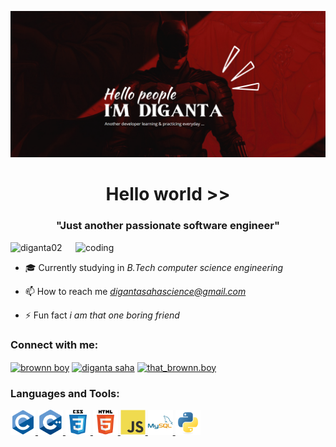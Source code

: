 ![logo](https://github.com/Diganta02/Diganta02/blob/main/hero.png)

<h1 align="center">Hello world >> </h1>
<h3 align="center">"Just another passionate software engineer"</h3>

<img align="right" alt="coding" width="400" padding-top="20px" src="https://media1.giphy.com/media/v1.Y2lkPTc5MGI3NjExdDdtaGM4eXZ2aWgyZ2FmazR6c3E1cWhtaXd5bTd5cnhjdjdncjRhOCZlcD12MV9pbnRlcm5hbF9naWZfYnlfaWQmY3Q9Zw/Rpl1sod1vCXK0L2SUN/giphy.gif">

<p align="left"> <img src="https://komarev.com/ghpvc/?username=diganta02&label=Profile%20views&color=0e75b6&style=flat" alt="diganta02" /> </p>

- 🎓 Currently studying in *B.Tech computer science engineering*

- 📫 How to reach me *digantasahascience@gmail.com*

- ⚡ Fun fact *i am that one boring friend*

<h3 align="left">Connect with me:</h3>
<p align="left">
<a href="https://linkedin.com/in/brownn boy" target="blank"><img align="center" src="https://raw.githubusercontent.com/rahuldkjain/github-profile-readme-generator/master/src/images/icons/Social/linked-in-alt.svg" alt="brownn boy" height="30" width="40" /></a>
<a href="https://fb.com/diganta saha" target="blank"><img align="center" src="https://raw.githubusercontent.com/rahuldkjain/github-profile-readme-generator/master/src/images/icons/Social/facebook.svg" alt="diganta saha" height="30" width="40" /></a>
<a href="https://instagram.com/that_brownn.boy" target="blank"><img align="center" src="https://raw.githubusercontent.com/rahuldkjain/github-profile-readme-generator/master/src/images/icons/Social/instagram.svg" alt="that_brownn.boy" height="30" width="40" /></a>
</p>

<h3 align="left">Languages and Tools:</h3>
<p align="left"> <a href="https://www.cprogramming.com/" target="_blank" rel="noreferrer"> <img src="https://raw.githubusercontent.com/devicons/devicon/master/icons/c/c-original.svg" alt="c" width="40" height="40"/> </a> <a href="https://www.w3schools.com/cpp/" target="_blank" rel="noreferrer"> <img src="https://raw.githubusercontent.com/devicons/devicon/master/icons/cplusplus/cplusplus-original.svg" alt="cplusplus" width="40" height="40"/> </a> <a href="https://www.w3schools.com/css/" target="_blank" rel="noreferrer"> <img src="https://raw.githubusercontent.com/devicons/devicon/master/icons/css3/css3-original-wordmark.svg" alt="css3" width="40" height="40"/> </a> <a href="https://www.w3.org/html/" target="_blank" rel="noreferrer"> <img src="https://raw.githubusercontent.com/devicons/devicon/master/icons/html5/html5-original-wordmark.svg" alt="html5" width="40" height="40"/> </a> <a href="https://developer.mozilla.org/en-US/docs/Web/JavaScript" target="_blank" rel="noreferrer"> <img src="https://raw.githubusercontent.com/devicons/devicon/master/icons/javascript/javascript-original.svg" alt="javascript" width="40" height="40"/> </a> <a href="https://www.mysql.com/" target="_blank" rel="noreferrer"> <img src="https://raw.githubusercontent.com/devicons/devicon/master/icons/mysql/mysql-original-wordmark.svg" alt="mysql" width="40" height="40"/> </a> <a href="https://www.python.org" target="_blank" rel="noreferrer"> <img src="https://raw.githubusercontent.com/devicons/devicon/master/icons/python/python-original.svg" alt="python" width="40" height="40"/> </a> </p>

